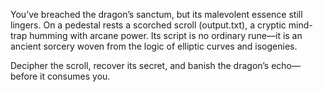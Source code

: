 You’ve breached the dragon’s sanctum, but its malevolent essence still lingers. On a pedestal rests a scorched scroll (output.txt), a cryptic mind-trap humming with arcane power. Its script is no ordinary rune—it is an ancient sorcery woven from the logic of elliptic curves and isogenies.

Decipher the scroll, recover its secret, and banish the dragon’s echo—before it consumes you.
